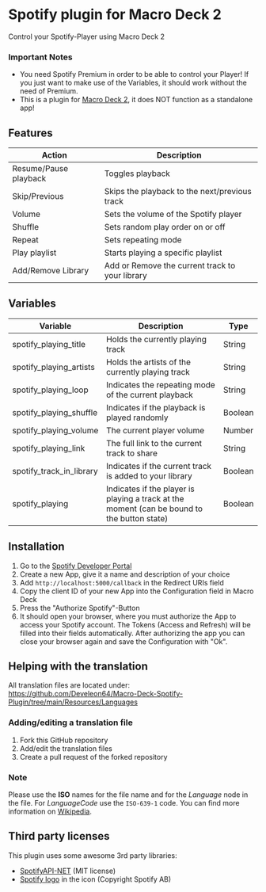 # Spotify plugin for Macro Deck 2
Control your Spotify-Player using Macro Deck 2

### Important Notes
- You need Spotify Premium in order to be able to control your Player!
  If you just want to make use of the Variables, it should work without the need of Premium.
- This is a plugin for [Macro Deck 2](https://github.com/SuchByte/Macro-Deck), it does NOT function as a standalone app!

## Features
| Action | Description |
| --- | --- |
| Resume/Pause playback | Toggles playback |
| Skip/Previous | Skips the playback to the next/previous track |
| Volume | Sets the volume of the Spotify player |
| Shuffle | Sets random play order on or off |
| Repeat | Sets repeating mode |
| Play playlist | Starts playing a specific playlist |
| Add/Remove Library | Add or Remove the current track to your library |

## Variables
| Variable | Description | Type |
| --- | --- | --- |
| spotify_playing_title | Holds the currently playing track | String |
| spotify_playing_artists | Holds the artists of the currently playing track | String |
| spotify_playing_loop | Indicates the repeating mode of the current playback | String |
| spotify_playing_shuffle | Indicates if the playback is played randomly | Boolean |
| spotify_playing_volume | The current player volume | Number |
| spotify_playing_link | The full link to the current track to share | String |
| spotify_track_in_library | Indicates if the current track is added to your library | Boolean |
| spotify_playing | Indicates if the player is playing a track at the moment (can be bound to the button state) | Boolean |

## Installation
1. Go to the [Spotify Developer Portal](https://developers.spotify.com/)
2. Create a new App, give it a name and description of your choice
3. Add ``http://localhost:5000/callback`` in the Redirect URIs field
4. Copy the client ID of your new App into the Configuration field in Macro Deck
5. Press the "Authorize Spotify"-Button
6. It should open your browser, where you must authorize the App to access your Spotify account.
  The Tokens (Access and Refresh) will be filled into their fields automatically. After authorizing the app you can close your browser again and save the Configuration with "Ok".

## Helping with the translation
All translation files are located under:
https://github.com/Develeon64/Macro-Deck-Spotify-Plugin/tree/main/Resources/Languages

### Adding/editing a translation file
1. Fork this GitHub repository
2. Add/edit the translation files
3. Create a pull request of the forked repository

### Note
Please use the **ISO** names for the file name and for the *Language* node in the file. For *LanguageCode* use the ``ISO-639-1`` code. You can find more information on [Wikipedia](https://en.wikipedia.org/wiki/List_of_ISO_639-1_codes).

## Third party licenses
This plugin uses some awesome 3rd party libraries:
- [SpotifyAPI-NET](https://github.com/JohnnyCrazy/SpotifyAPI-NET) (MIT license)
- [Spotify logo](https://developer.spotify.com/documentation/general/design-and-branding/#using-our-logo) in the icon (Copyright Spotify AB)
